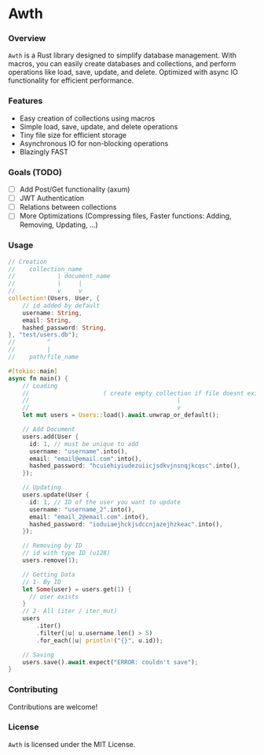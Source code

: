 # Awth

### Overview
`Awth` is a Rust library designed to simplify database management. With macros, you can easily create databases and collections, and perform operations like load, save, update, and delete. Optimized with async IO functionality for efficient performance.

### Features
- Easy creation of collections using macros
- Simple load, save, update, and delete operations
- Tiny file size for efficient storage
- Asynchronous IO for non-blocking operations
- Blazingly FAST

### Goals (TODO)
- [ ] Add Post/Get functionality (axum)
- [ ] JWT Authentication
- [ ] Relations between collections
- [ ] More Optimizations (Compressing files, Faster functions: Adding, Removing, Updating, ...)

### Usage
```rust
// Creation
//    collection_name
//            | document_name
//            |     |
//            v     v
collection!(Users, User, {
    // id added by default
    username: String,
    email: String,
    hashed_password: String,
}, "test/users.db");
//         ^
//         |
//    path/file_name

#[tokio::main]
async fn main() {
    // Loading
    //                     ( create empty collection if file doesnt exist )
    //                                          |
    //                                          v
    let mut users = Users::load().await.unwrap_or_default();

    // Add Document
    users.add(User {
      id: 1, // must be unique to add
      username: "username".into(),
      email: "email@email.com".into(),
      hashed_password: "hcuiehiyiudezuiicjsdkvjnsnqjkcqsc".into(),
    });

    // Updating
    users.update(User {
      id: 1, // ID of the user you want to update
      username: "username_2".into(),
      email: "email_2@email.com".into(),
      hashed_password: "ioduiaejhckjsdccnjazejhzkeac".into(),
    });

    // Removing by ID
    // id with type ID (u128)
    users.remove(1);

    // Getting Data
    // 1- By ID
    let Some(user) = users.get(1) {
      // user exists
    }
    // 2- All (iter / iter_mut)
    users
        .iter()
        .filter(|u| u.username.len() > 5)
        .for_each(|u| println!("{}", u.id));

    // Saving
    users.save().await.expect("ERROR: couldn't save");
}
```

### Contributing
Contributions are welcome!

### License
`Awth` is licensed under the MIT License.

